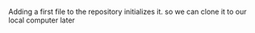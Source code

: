 Adding a first file to the repository initializes it. so we can clone it to our local computer later
